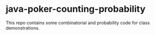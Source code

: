 # java-poker-counting-probability
This repo contains some combinatorial and probability code for class demonstrations.
